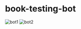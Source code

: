 # book-testing-bot


![bot1](https://github.com/RahmatjonIbrohimov/book-testing-bot/assets/128359200/2e0264cb-c404-484f-8565-91a57b2c846a)
![bot2](https://github.com/RahmatjonIbrohimov/book-testing-bot/assets/128359200/f09dd48c-3168-4198-9c3c-405ae408061a)
